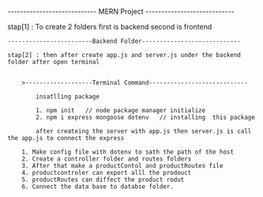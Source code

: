 ---------------------------- MERN Project ----------------------------

stap[1] : To create 2 folders first is backend second is frontend 
    
	------------------------Backend Folder----------------------------

	stap[2] : then after create app.js and server.js under the backend folder after open terminal 


		>-------------------Terminal Command----------------------------

			insatlling package

			1. npm init   // node package manager initialize 
			2. npm i express mongoose dotenv   // installing  this package

			after createing the server with app.js then server.js is call the app.js to connect the express
		
		1. Make config file with dotenv to sath the path of the host
		2. Create a controller folder and routes folders
		3. After that make a productContol and productRoutes file
		4. productcontroler can export alll the prodouct
		5. productRoutes can diffect the product rodut
		6. Connect the data base to databse folder.